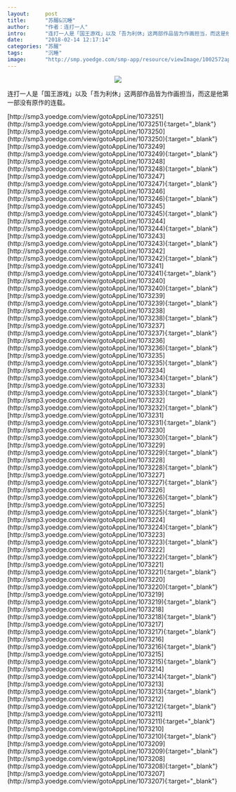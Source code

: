 ```yaml
---
layout:     post
title:      "苏醒&沉睡"
author:     "作者：连打一人"
intro:      "连打一人是「国王游戏」以及「吾为利休」这两部作品皆为作画担当，而这是他第一部没有原作的连载。"
date:       "2018-02-14 12:17:14"
categories: "苏醒"
tags:       "沉睡"
image:      "http://smp.yoedge.com/smp-app/resource/viewImage/1002572appline.png"
---
```

<div style="text-align: center">
<p><img src="http://smp.yoedge.com/smp-app/resource/viewImage/1002572appline.png"/></p>
</div>
<p class="post-meta">
<span>连打一人是「国王游戏」以及「吾为利休」这两部作品皆为作画担当，而这是他第一部没有原作的连载。</span>
</p>
[http://smp3.yoedge.com/view/gotoAppLine/1073251](http://smp3.yoedge.com/view/gotoAppLine/1073251){:target="_blank"}
[http://smp3.yoedge.com/view/gotoAppLine/1073250](http://smp3.yoedge.com/view/gotoAppLine/1073250){:target="_blank"}
[http://smp3.yoedge.com/view/gotoAppLine/1073249](http://smp3.yoedge.com/view/gotoAppLine/1073249){:target="_blank"}
[http://smp3.yoedge.com/view/gotoAppLine/1073248](http://smp3.yoedge.com/view/gotoAppLine/1073248){:target="_blank"}
[http://smp3.yoedge.com/view/gotoAppLine/1073247](http://smp3.yoedge.com/view/gotoAppLine/1073247){:target="_blank"}
[http://smp3.yoedge.com/view/gotoAppLine/1073246](http://smp3.yoedge.com/view/gotoAppLine/1073246){:target="_blank"}
[http://smp3.yoedge.com/view/gotoAppLine/1073245](http://smp3.yoedge.com/view/gotoAppLine/1073245){:target="_blank"}
[http://smp3.yoedge.com/view/gotoAppLine/1073244](http://smp3.yoedge.com/view/gotoAppLine/1073244){:target="_blank"}
[http://smp3.yoedge.com/view/gotoAppLine/1073243](http://smp3.yoedge.com/view/gotoAppLine/1073243){:target="_blank"}
[http://smp3.yoedge.com/view/gotoAppLine/1073242](http://smp3.yoedge.com/view/gotoAppLine/1073242){:target="_blank"}
[http://smp3.yoedge.com/view/gotoAppLine/1073241](http://smp3.yoedge.com/view/gotoAppLine/1073241){:target="_blank"}
[http://smp3.yoedge.com/view/gotoAppLine/1073240](http://smp3.yoedge.com/view/gotoAppLine/1073240){:target="_blank"}
[http://smp3.yoedge.com/view/gotoAppLine/1073239](http://smp3.yoedge.com/view/gotoAppLine/1073239){:target="_blank"}
[http://smp3.yoedge.com/view/gotoAppLine/1073238](http://smp3.yoedge.com/view/gotoAppLine/1073238){:target="_blank"}
[http://smp3.yoedge.com/view/gotoAppLine/1073237](http://smp3.yoedge.com/view/gotoAppLine/1073237){:target="_blank"}
[http://smp3.yoedge.com/view/gotoAppLine/1073236](http://smp3.yoedge.com/view/gotoAppLine/1073236){:target="_blank"}
[http://smp3.yoedge.com/view/gotoAppLine/1073235](http://smp3.yoedge.com/view/gotoAppLine/1073235){:target="_blank"}
[http://smp3.yoedge.com/view/gotoAppLine/1073234](http://smp3.yoedge.com/view/gotoAppLine/1073234){:target="_blank"}
[http://smp3.yoedge.com/view/gotoAppLine/1073233](http://smp3.yoedge.com/view/gotoAppLine/1073233){:target="_blank"}
[http://smp3.yoedge.com/view/gotoAppLine/1073232](http://smp3.yoedge.com/view/gotoAppLine/1073232){:target="_blank"}
[http://smp3.yoedge.com/view/gotoAppLine/1073231](http://smp3.yoedge.com/view/gotoAppLine/1073231){:target="_blank"}
[http://smp3.yoedge.com/view/gotoAppLine/1073230](http://smp3.yoedge.com/view/gotoAppLine/1073230){:target="_blank"}
[http://smp3.yoedge.com/view/gotoAppLine/1073229](http://smp3.yoedge.com/view/gotoAppLine/1073229){:target="_blank"}
[http://smp3.yoedge.com/view/gotoAppLine/1073228](http://smp3.yoedge.com/view/gotoAppLine/1073228){:target="_blank"}
[http://smp3.yoedge.com/view/gotoAppLine/1073227](http://smp3.yoedge.com/view/gotoAppLine/1073227){:target="_blank"}
[http://smp3.yoedge.com/view/gotoAppLine/1073226](http://smp3.yoedge.com/view/gotoAppLine/1073226){:target="_blank"}
[http://smp3.yoedge.com/view/gotoAppLine/1073225](http://smp3.yoedge.com/view/gotoAppLine/1073225){:target="_blank"}
[http://smp3.yoedge.com/view/gotoAppLine/1073224](http://smp3.yoedge.com/view/gotoAppLine/1073224){:target="_blank"}
[http://smp3.yoedge.com/view/gotoAppLine/1073223](http://smp3.yoedge.com/view/gotoAppLine/1073223){:target="_blank"}
[http://smp3.yoedge.com/view/gotoAppLine/1073222](http://smp3.yoedge.com/view/gotoAppLine/1073222){:target="_blank"}
[http://smp3.yoedge.com/view/gotoAppLine/1073221](http://smp3.yoedge.com/view/gotoAppLine/1073221){:target="_blank"}
[http://smp3.yoedge.com/view/gotoAppLine/1073220](http://smp3.yoedge.com/view/gotoAppLine/1073220){:target="_blank"}
[http://smp3.yoedge.com/view/gotoAppLine/1073219](http://smp3.yoedge.com/view/gotoAppLine/1073219){:target="_blank"}
[http://smp3.yoedge.com/view/gotoAppLine/1073218](http://smp3.yoedge.com/view/gotoAppLine/1073218){:target="_blank"}
[http://smp3.yoedge.com/view/gotoAppLine/1073217](http://smp3.yoedge.com/view/gotoAppLine/1073217){:target="_blank"}
[http://smp3.yoedge.com/view/gotoAppLine/1073216](http://smp3.yoedge.com/view/gotoAppLine/1073216){:target="_blank"}
[http://smp3.yoedge.com/view/gotoAppLine/1073215](http://smp3.yoedge.com/view/gotoAppLine/1073215){:target="_blank"}
[http://smp3.yoedge.com/view/gotoAppLine/1073214](http://smp3.yoedge.com/view/gotoAppLine/1073214){:target="_blank"}
[http://smp3.yoedge.com/view/gotoAppLine/1073213](http://smp3.yoedge.com/view/gotoAppLine/1073213){:target="_blank"}
[http://smp3.yoedge.com/view/gotoAppLine/1073212](http://smp3.yoedge.com/view/gotoAppLine/1073212){:target="_blank"}
[http://smp3.yoedge.com/view/gotoAppLine/1073211](http://smp3.yoedge.com/view/gotoAppLine/1073211){:target="_blank"}
[http://smp3.yoedge.com/view/gotoAppLine/1073210](http://smp3.yoedge.com/view/gotoAppLine/1073210){:target="_blank"}
[http://smp3.yoedge.com/view/gotoAppLine/1073209](http://smp3.yoedge.com/view/gotoAppLine/1073209){:target="_blank"}
[http://smp3.yoedge.com/view/gotoAppLine/1073208](http://smp3.yoedge.com/view/gotoAppLine/1073208){:target="_blank"}
[http://smp3.yoedge.com/view/gotoAppLine/1073207](http://smp3.yoedge.com/view/gotoAppLine/1073207){:target="_blank"}


